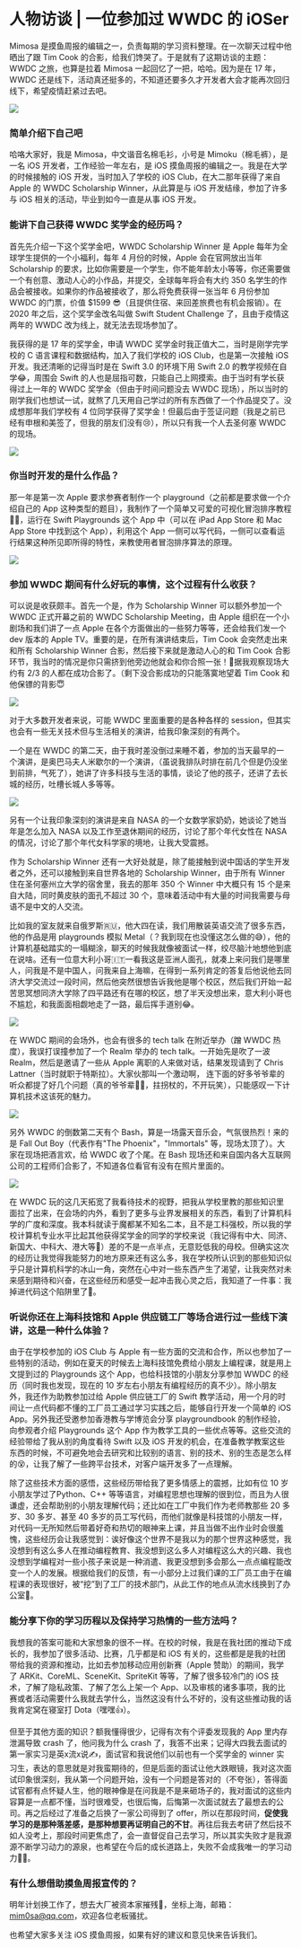 # 人物访谈 | 一位参加过 WWDC 的 iOSer

Mimosa 是摸鱼周报的编辑之一，负责每期的学习资料整理。在一次聊天过程中他晒出了跟 Tim Cook 的合影，给我们馋哭了。于是就有了这期访谈的主题：WWDC 之旅，也算是拉着 Mimosa 一起回忆了一把，哈哈。因为是在 17 年，WWDC 还是线下，活动真还挺多的，不知道还要多久才开发者大会才能再次回归线下，希望疫情赶紧过去吧。

![](https://gitee.com/zhangferry/Images/raw/master/iOSWeeklyLearning/Mimosa_IMG_0936_small.JPG)

### 简单介绍下自己吧

哈咯大家好，我是 Mimosa，中文谐音名棉毛衫，小号是 Mimoku（棉毛裤），是一名 iOS 开发者，工作经验一年左右，是 iOS 摸鱼周报的编辑之一。我是在大学的时候接触的 iOS 开发，当时加入了学校的 iOS Club，在大二那年获得了来自 Apple 的 WWDC Scholarship Winner，从此算是与 iOS 开发结缘，参加了许多与 iOS 相关的活动，毕业到如今一直是从事 iOS 开发。

### 能讲下自己获得  WWDC  奖学金的经历吗？

首先先介绍一下这个奖学金吧，WWDC Scholarship Winner 是 Apple 每年为全球学生提供的一个小福利，每年 4 月份的时候，Apple 会在官网放出当年 Scholarship 的要求，比如你需要是一个学生，你不能年龄太小等等，你还需要做一个有创意、激动人心的小作品，并提交，全球每年将会有大约 350 名学生的作品会被接收。如果你的作品被接收了，那么将免费获得一张当年 6 月份参加 WWDC 的门票，价值 $1599 😎（且提供住宿、来回差旅费也有机会报销）。在 2020 年之后，这个奖学金改名叫做 Swift Student Challenge 了，且由于疫情这两年的 WWDC 改为线上，就无法去现场参加了。

我获得的是 17 年的奖学金，申请 WWDC 奖学金时我正值大二，当时是刚学完学校的 C 语言课程和数据结构，加入了我们学校的 iOS Club，也是第一次接触 iOS 开发。我还清晰的记得当时是在 Swift 3.0 的环境下用 Swift 2.0 的教学视频在自学😂，周围会 Swift 的人也是屈指可数，只能自己上网摸索。由于当时有学长获得过上一年的 WWDC 奖学金（但由于时间问题没去 WWDC 现场），所以当时的刚学我们也想试一试，就熬了几天用自己学过的所有东西做了一个作品提交了。没成想那年我们学校有 4 位同学获得了奖学金！但最后由于签证问题（我是之前已经有申根和美签了，但我的朋友们没有😢），所以只有我一个人去圣何塞 WWDC 的现场。

![](https://gitee.com/zhangferry/Images/raw/master/iOSWeeklyLearning/Mimosa_IMG_0906.JPG)

### 你当时开发的是什么作品？
那一年是第一次 Apple 要求参赛者制作一个 playground（之前都是要求做一个介绍自己的 App 这种类型的题目），我制作了一个简单又可爱的可视化冒泡排序教程💂‍♀️，运行在 Swift Playgrounds 这个 App 中（可以在 iPad App Store 和 Mac App Store 中找到这个 App），利用这个 App 一侧可以写代码，一侧可以查看运行结果这种所见即所得的特性，来教使用者冒泡排序算法的原理。

![](https://gitee.com/zhangferry/Images/raw/master/iOSWeeklyLearning/sorting.PNG)

### 参加 WWDC 期间有什么好玩的事情，这个过程有什么收获？

可以说是收获颇丰。首先一个是，作为 Scholarship Winner 可以额外参加一个 WWDC 正式开幕之前的 WWDC Scholarship Meeting，由 Apple 组织在一个小剧场和我们讲了一点 Apple 在各个方面做出的一些努力等等，还会给我们发一个 dev 版本的 Apple TV。重要的是，在所有演讲结束后，Tim Cook 会突然走出来和所有 Scholarship Winner 合影，然后接下来就是激动人心的和 Tim Cook 合影环节，我当时的情况是你只需挤到他旁边他就会和你合照一张！🤩据我观察现场大约有 2/3 的人都在成功合影了。（剩下没合影成功的只能落寞地望着 Tim Cook 和他保镖的背影😇

![](https://gitee.com/zhangferry/Images/raw/master/iOSWeeklyLearning/IMG_0626.JPG)

对于大多数开发者来说，可能 WWDC 里面重要的是各种各样的 session，但其实也会有一些无关技术但与生活相关的演讲，给我印象深刻的有两个。

一个是在 WWDC 的第二天，由于我时差没倒过来睡不着，参加的当天最早的一个演讲，是奥巴马夫人米歇尔的一个演讲，（虽说我排队时排在前几个但是仍没坐到前排，气死了），她讲了许多科技与生活的事情，谈论了他的孩子，还讲了去长城的经历，吐槽长城人多等等。

![](https://gitee.com/zhangferry/Images/raw/master/iOSWeeklyLearning/Mimosa_IMG_0725.JPG)

另有一个让我印象深刻的演讲是来自 NASA 的一个女数学家奶奶，她谈论了她当年是怎么加入 NASA 以及工作至退休期间的经历，讨论了那个年代女性在 NASA 的情况，讨论了那个年代女科学家的境地，让我大受震撼。

作为 Scholarship Winner 还有一大好处就是，除了能接触到说中国话的学生开发者之外，还可以接触到来自世界各地的 Scholarship Winner，由于所有 Winner 住在圣何塞州立大学的宿舍里，我去的那年 350 个 Winner 中大概只有 15 个是来自大陆，同时黄皮肤的面孔不超过 30 个，意味着活动中有大量的时间我需要与母语不是中文的人交流。

比如我的室友就来自俄罗斯🇷🇺，他大四在读，我们用散装英语交流了很多东西，他的作品是用 playgrounds 模拟 Metal（？我到现在也没懂这怎么做的😅），他的计算机基础踏实的一塌糊涂，聊天的时候我就像被面试一样，绞尽脑汁地想他到底在说啥。还有一位意大利小哥🇮🇹一看我这是亚洲人面孔，就凑上来问我们是哪里人，问我是不是中国人，问我来自上海嘛，在得到一系列肯定的答复后他说他去同济大学交流过一段时间，然后他突然很想告诉我他是哪个校区，然后我们开始一起苦思冥想同济大学除了四平路还有在哪的校区，想了半天没想出来，意大利小哥也不尴尬，和我面面相觑地走了一路，最后挥手道别😂。

![](https://gitee.com/zhangferry/Images/raw/master/iOSWeeklyLearning/shuangx2.jpg)

在 WWDC 期间的会场外，也会有很多的 tech talk 在附近举办（蹭 WWDC 热度），我误打误撞参加了一个 Realm 举办的 tech talk。一开始先是吹了一波 Realm，然后是邀请了一些从 Apple 离职的人来做对话，结果发现请到了 Chris Lattner（当时就职于特斯拉）。大家伙那叫一个激动啊， 连下面的好多爷爷辈的听众都提了好几个问题（真的爷爷辈👨‍🦳，拄拐杖的，不开玩笑），只能感叹一下计算机技术这该死的魅力。

![](https://gitee.com/zhangferry/Images/raw/master/iOSWeeklyLearning/Photo.png)

另外 WWDC 的倒数第二天有个 Bash，算是一场露天音乐会，气氛很热烈！来的是 Fall Out Boy（代表作有"The Phoenix"，"Immortals" 等，现场太顶了）。大家在现场把酒言欢，给 WWDC 收了个尾。在 Bash 现场还和来自国内各大互联网公司的工程师们合影了，不知道各位看官有没有在照片里面的。

![](https://gitee.com/zhangferry/Images/raw/master/iOSWeeklyLearning/Mimosa_WechatIMG270.jpeg)

在 WWDC 玩的这几天拓宽了我看待技术的视野，把我从学校里教的那些知识里面拉了出来，在会场的内外，看到了更多与业界发展相关的东西，看到了计算机科学的广度和深度。我本科就读于魔都某不知名二本，且不是工科强校，所以我的学校计算机专业水平比起其他获得奖学金的同学的学校来说（我记得有中大、同济、新国大、中科大、港大等🙂）差的不是一点半点，无意贬低我的母校。但确实这次的经历让我觉得我能努力的地方原来还有这么多，我在学校所认识到的那些知识似乎只是计算机科学的冰山一角，突然在心中对一些东西产生了渴望，让我突然对未来感到期待和兴奋，在这些经历和感受一起冲击我心灵之后，我知道了一件事：我掉进代码这个陷阱里了🥰。

### 听说你还在上海科技馆和 Apple 供应链工厂等场合进行过一些线下演讲，这是一种什么体验？

由于在学校参加的 iOS Club 与 Apple 有一些方面的交流和合作，所以也参加了一些特别的活动，例如在夏天的时候去上海科技馆免费给小朋友上编程课，就是用上文提到过的 Playgrounds 这个 App，也给科技馆的小朋友分享参加 WWDC 的经历（同时我也发现，现在的 10 岁左右小朋友有编程经历的真不少）。除小朋友外，我还作为助教参加过给 Apple 供应链工厂的 Swift 教学活动，用一个月的时间让一点代码都不懂的工厂员工通过学习实践之后，能够自行开发一个简单的 iOS App。另外我还受邀参加香港教与学博览会分享 playgroundbook 的制作经验，向参观者介绍 Playgrounds 这个 App 作为教学工具的一些优点等等。这些交流的经验带给了我从别的角度看待 Swift 以及 iOS 开发的机会，在准备教学教案这些东西的时候，不可避免地会去研究和比较别的语言、别的技术、别的生态是怎么样的😵，让我了解了一些跨平台技术，对客户端开发多了一点理解。

除了这些技术方面的感悟，这些经历带给我了更多情感上的震撼，比如有位 10 岁小朋友学过了Python、C++ 等等语言，对编程思想也理解的很到位，而且为人很谦虚，还会帮助别的小朋友理解代码；还比如在工厂中我们作为老师教那些 20 多岁、30 多岁、甚至 40 多岁的员工写代码，而他们就像是科技馆的小朋友一样，对代码一无所知然后带着好奇和热切的眼神来上课，并且当做不出作业时会很羞愧，这些经历会让我感觉到：诶好像这个世界不是我以为的那个世界这种感觉，我没想到有这么多人在推动编程教育、我没想到这么多人对编程这么大的兴趣、我也没想到学编程对一些小孩子来说是一种消遣、我更没想到多会那么一点点编程能改变一个人的发展。根据给我们的反馈，有一小部分上过我们课的工厂员工由于在编程课的表现很好，被“挖”到了工厂的技术部门，从此工作的地点从流水线换到了办公室🤑。

### 能分享下你的学习历程以及保持学习热情的一些方法吗？
我想我的答案可能和大家想象的很不一样。在校的时候，我是在我社团的推动下成长的，我参加了很多活动、比赛，几乎都是和 iOS 有关的，这些都是是我的社团带给我的资源和推动，比如去参加移动应用创新赛（Apple 赞助）的期间，我学了 ARKit、CoreML、SceneKit、SpriteKit 等等，了解了很多较冷门的 iOS 技术，了解了隐私政策、了解了怎么上架一个 App、以及审核的诸多事项，我的比赛或者活动需要什么我就去学什么，当然这没有什么不好的，没有这些推动我的话我肯定窝在寝室打 Dota（嘿嘿👍）。

但至于其他方面的知识？额我懂得很少，记得有次有个评委发现我的 App 里内存泄漏导致 crash 了，他问我为什么 crash 了，我答不出来；记得大四我去面试的第一家实习是英x流x说✍️，面试官和我说他们以前也有一个奖学金的 winner 实习生，表达的意思就是对我蛮期待的，但是后面的面试让他大跌眼镜，我对这次面试印象很深刻，我从第一个问题开始，没有一个问题是答对的（不夸张），答得面试官都有点怀疑人生，他的眼神像是在问我是不是来砸场子的，我对面试的这些内容算是一点都不懂，当时很难受，也很后悔，后悔第一次面试就去了最想去的公司。再之后经过了准备之后换了一家公司得到了 offer，所以在那段时间，**促使我学习的是那种落差感，是那种想要再证明自己的不甘**。再往后我去考研了然后技不如人没考上，那段时间更焦虑了，会一直督促自己去学习，所以其实失败才是我源源不断学习动力的源泉，也希望在今后的成长道路上，失败不会成我唯一的学习动力👨‍💻。

### 有什么想借助摸鱼周报宣传的？

明年计划换工作了，想去大厂被资本家摧残🤡，坐标上海，邮箱：mim0sa@qq.com，欢迎各位老板骚扰。

也希望大家多关注 iOS 摸鱼周报，如果有好的建议和意见快来告诉我们。
